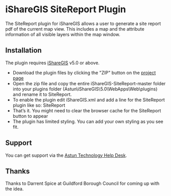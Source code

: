 iShareGIS SiteReport Plugin
==========================

The SiteReport plugin for iShareGIS allows a user to generate a site report pdf of the current map view. This includes a map and the attribute information of all visible layers within the map window.

Installation
------------

The plugin requires [iShareGIS](http://astuntechnology.com/ishare/modules/ishare-gis/) v5.0 or above.

* Download the plugin files by clicking the "ZIP" button on the [project page](https://github.com/AstunTechnology/iShareGIS-SiteReport)
* Open the zip file and copy the entire iShareGIS-SiteReport-master folder into your plugins folder (Astun\iShareGIS\5.0\WebApps\Web\plugins\) and rename it to SiteReport.
* To enable the plugin edit iShareGIS.xml and add a line for the SiteReport plugin like so: <Plugin>SiteReport</Plugin>
* That’s it. You might need to clear the browser cache for the SiteReport button to appear
* The plugin has limited styling. You can add your own styling as you see fit.

Support
-------

You can get support via the [Astun Technology Help Desk](http://support.astuntechnology.com/).

Thanks
------

Thanks to Darrent Spice at Guildford Borough Council for coming up with the idea.
